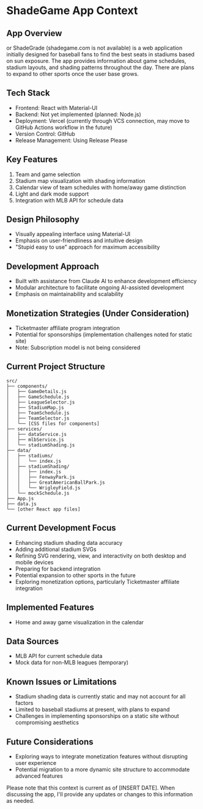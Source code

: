 # ShadeGame App Context

## App Overview

or ShadeGrade (shadegame.com is not available) is a web application initially designed for baseball fans to find the best seats in stadiums based on sun exposure. The app provides information about game schedules, stadium layouts, and shading patterns throughout the day. There are plans to expand to other sports once the user base grows.

## Tech Stack

- Frontend: React with Material-UI
- Backend: Not yet implemented (planned: Node.js)
- Deployment: Vercel (currently through VCS connection, may move to GitHub Actions workflow in the future)
- Version Control: GitHub
- Release Management: Using Release Please

## Key Features

1. Team and game selection
2. Stadium map visualization with shading information
3. Calendar view of team schedules with home/away game distinction
4. Light and dark mode support
5. Integration with MLB API for schedule data

## Design Philosophy

- Visually appealing interface using Material-UI
- Emphasis on user-friendliness and intuitive design
- "Stupid easy to use" approach for maximum accessibility

## Development Approach

- Built with assistance from Claude AI to enhance development efficiency
- Modular architecture to facilitate ongoing AI-assisted development
- Emphasis on maintainability and scalability

## Monetization Strategies (Under Consideration)

- Ticketmaster affiliate program integration
- Potential for sponsorships (implementation challenges noted for static site)
- Note: Subscription model is not being considered

## Current Project Structure

```
src/
├── components/
│   ├── GameDetails.js
│   ├── GameSchedule.js
│   ├── LeagueSelector.js
│   ├── StadiumMap.js
│   ├── TeamSchedule.js
│   ├── TeamSelector.js
│   └── [CSS files for components]
├── services/
│   ├── dataService.js
│   ├── mlbService.js
│   └── stadiumShading.js
├── data/
│   ├── stadiums/
│   │   └── index.js
│   ├── stadiumShading/
│   │   ├── index.js
│   │   ├── FenwayPark.js
│   │   ├── GreatAmericanBallPark.js
│   │   └── WrigleyField.js
│   └── mockSchedule.js
├── App.js
├── data.js
└── [other React app files]
```

## Current Development Focus

- Enhancing stadium shading data accuracy
- Adding additional stadium SVGs
- Refining SVG rendering, view, and interactivity on both desktop and mobile devices
- Preparing for backend integration
- Potential expansion to other sports in the future
- Exploring monetization options, particularly Ticketmaster affiliate integration

## Implemented Features

- Home and away game visualization in the calendar

## Data Sources

- MLB API for current schedule data
- Mock data for non-MLB leagues (temporary)

## Known Issues or Limitations

- Stadium shading data is currently static and may not account for all factors
- Limited to baseball stadiums at present, with plans to expand
- Challenges in implementing sponsorships on a static site without compromising aesthetics

## Future Considerations

- Exploring ways to integrate monetization features without disrupting user experience
- Potential migration to a more dynamic site structure to accommodate advanced features

Please note that this context is current as of [INSERT DATE]. When discussing the app, I'll provide any updates or changes to this information as needed.
